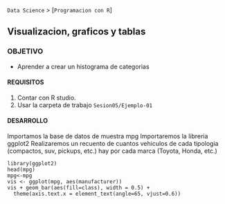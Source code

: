 `Data Science` > [`Programacion con R`]
## Visualizacion, graficos y tablas

### OBJETIVO
- Aprender a crear un histograma de categorias 

#### REQUISITOS
1. Contar con R studio.
1. Usar la carpeta de trabajo `Sesion05/Ejemplo-01`

#### DESARROLLO

Importamos la base de datos de muestra mpg
Importaremos la libreria ggplot2
Realizaremos un recuento de cuantos vehiculos de cada tipologia (compactos, suv, pickups, etc.) hay por cada marca (Toyota, Honda, etc.) 

```{r}
library(ggplot2)
head(mpg)
mpg<-mpg
vis <- ggplot(mpg, aes(manufacturer))
vis + geom_bar(aes(fill=class), width = 0.5) + 
  theme(axis.text.x = element_text(angle=65, vjust=0.6)) 

```
